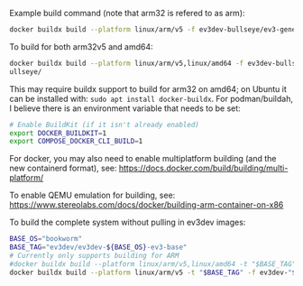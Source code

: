 
Example build command (note that arm32 is refered to as arm):
```bash
docker buildx build --platform linux/arm/v5 -f ev3dev-bullseye/ev3-generic.dockerfile ev3dev-bullseye/
```

To build for both arm32v5 and amd64:
```bash
docker buildx build --platform linux/arm/v5,linux/amd64 -f ev3dev-bullseye/ev3-base.dockerfile ev3dev-b
ullseye/
```

This may require buildx support to build for arm32 on amd64; on Ubuntu it can be installed with: `sudo apt install docker-buildx`. For podman/buildah, I believe there is an environment variable that needs to be set:
```bash
# Enable BuildKit (if it isn't already enabled)
export DOCKER_BUILDKIT=1
export COMPOSE_DOCKER_CLI_BUILD=1
```

For docker, you may also need to enable multiplatform building (and the new containerd format), see: https://docs.docker.com/build/building/multi-platform/

To enable QEMU emulation for building, see: https://www.stereolabs.com/docs/docker/building-arm-container-on-x86

To build the complete system without pulling in ev3dev images:
```bash
BASE_OS="bookworm"
BASE_TAG="ev3dev/ev3dev-${BASE_OS}-ev3-base"
# Currently only supports building for ARM
#docker buildx build --platform linux/arm/v5,linux/amd64 -t "$BASE_TAG" -f ev3dev-"${BASE_OS}"/ev3-base.dockerfile ev3dev-"${BASE_OS}"/
docker buildx build --platform linux/arm/v5 -t "$BASE_TAG" -f ev3dev-"${BASE_OS}"/ev3-base.dockerfile ev3dev-"${BASE_OS}"/
```
